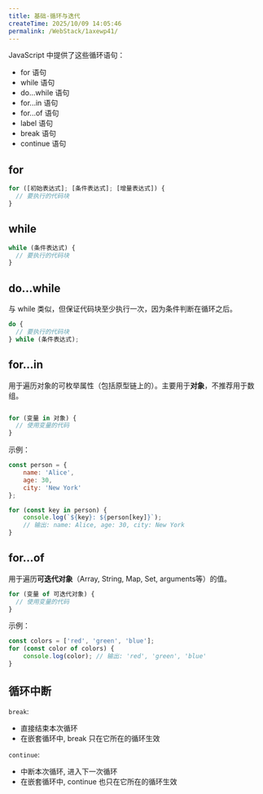 ```yaml
---
title: 基础-循环与迭代
createTime: 2025/10/09 14:05:46
permalink: /WebStack/1axewp41/
---
```


JavaScript 中提供了这些循环语句：

- for 语句
- while 语句
- do...while 语句
- for...in 语句
- for...of 语句
- label 语句
- break 语句
- continue 语句



## for
```js
for ([初始表达式]; [条件表达式]; [增量表达式]) {
  // 要执行的代码块
}
```



## while
```js
while (条件表达式) {
  // 要执行的代码块
}
```

## do...while
与 while 类似，但保证代码块至少执行一次，因为条件判断在循环之后。
```js
do {
  // 要执行的代码块
} while (条件表达式);
```



## for...in
用于遍历对象的可枚举属性（包括原型链上的）。主要用于**对象**，不推荐用于数组。
```js

for (变量 in 对象) {
  // 使用变量的代码
}
```
示例：

```js
const person = {
    name: 'Alice',
    age: 30,
    city: 'New York'
};

for (const key in person) {
    console.log(`${key}: ${person[key]}`);
    // 输出: name: Alice, age: 30, city: New York
}
```

## for...of
用于遍历**可迭代对象**（Array, String, Map, Set, arguments等）的值。

```js
for (变量 of 可迭代对象) {
  // 使用变量的代码
}
```

示例：

```js
const colors = ['red', 'green', 'blue'];
for (const color of colors) {
    console.log(color); // 输出: 'red', 'green', 'blue'
}
```

## 循环中断
`break`:
   - 直接结束本次循环
   - 在嵌套循环中, break 只在它所在的循环生效

`continue`:
   - 中断本次循环, 进入下一次循环
   - 在嵌套循环中, continue 也只在它所在的循环生效

